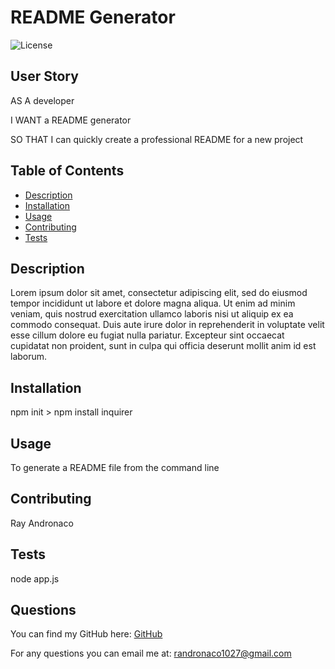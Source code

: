 # README Generator
![License](http://img.shields.io/badge/license-isc-blue.svg)

## User Story
AS A developer

I WANT a README generator

SO THAT I can quickly create a professional README for a new project


## Table of Contents
- [Description](#description)
- [Installation](#installation)
- [Usage](#usage)
- [Contributing](#contributing)
- [Tests](#tests)

## Description
Lorem ipsum dolor sit amet, consectetur adipiscing elit, sed do eiusmod tempor incididunt ut labore et dolore magna aliqua. Ut enim ad minim veniam, quis nostrud exercitation ullamco laboris nisi ut aliquip ex ea commodo consequat. Duis aute irure dolor in reprehenderit in voluptate velit esse cillum dolore eu fugiat nulla pariatur. Excepteur sint occaecat cupidatat non proident, sunt in culpa qui officia deserunt mollit anim id est laborum.

## Installation
npm init > npm install inquirer

## Usage
To generate a README file from the command line

## Contributing 
Ray Andronaco

## Tests
node app.js

## Questions
You can find my GitHub here: <a href="https://github.com/randronaco1027" target="_blank">GitHub</a>

For any questions you can email me at: randronaco1027@gmail.com
